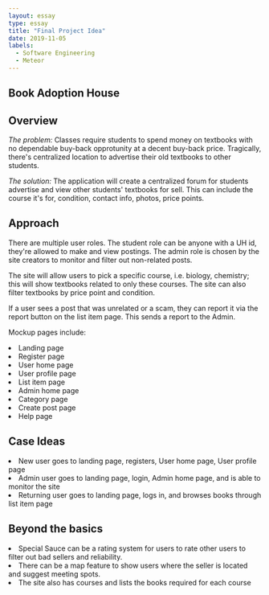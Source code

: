```yaml
---
layout: essay
type: essay
title: "Final Project Idea"
date: 2019-11-05
labels:
  - Software Engineering
  - Meteor
---
```

## Book Adoption House

## Overview
<i>The problem:</i> Classes require students to spend money on textbooks with no dependable buy-back opprotunity at a decent buy-back price. Tragically, there's centralized location to advertise their old textbooks to other students.

<i>The solution:</i> The application will create a centralized forum for students advertise and view other students' textbooks for sell. This can include the course it's for, condition, contact info, photos, price points.

## Approach
There are multiple user roles. The student role can be anyone with a UH id, they're allowed to make and view postings. The admin role is chosen by the site creators to monitor and filter out non-related posts. 

The site will allow users to pick a specific course, i.e. biology, chemistry; this will show textbooks related to only these courses. The site can also filter textbooks by price point and condition. 

If a user sees a post that was unrelated or a scam, they can report it via the report button on the list item page. This sends a report to the Admin. 

Mockup pages include:

<li>Landing page</li>
<li>Register page</li>
<li>User home page</li>
<li>User profile page</li>
<li>List item page</li>
<li>Admin home page</li>
<li>Category page</li>
<li>Create post page</li>
<li>Help page</li>

## Case Ideas

<li>New user goes to landing page, registers, User home page, User profile page</li>
<li>Admin user goes to landing page, login, Admin home page, and is able to monitor the site</li>
<li>Returning user goes to landing page, logs in, and browses books through list item page</li>
  
## Beyond the basics
<li>Special Sauce can be a rating system for users to rate other users to filter out bad sellers and reliability.</li>
<li>There can be a map feature to show users where the seller is located and suggest meeting spots.</li>
<li>The site also has courses and lists the books required for each course</li>
